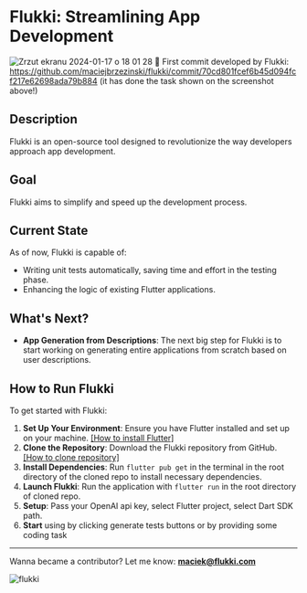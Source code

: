 # Flukki: Streamlining App Development
![Zrzut ekranu 2024-01-17 o 18 01 28](https://github.com/maciejbrzezinski/flukki/assets/34410554/7a6c581c-226c-4d7d-bd60-eb2d4e3ec2ad)
🎉 First commit developed by Flukki: https://github.com/maciejbrzezinski/flukki/commit/70cd801fcef6b45d094fcf217e62698ada79b884 (it has done the task shown on the screenshot above!)

## Description
Flukki is an open-source tool designed to revolutionize the way developers approach app development.

## Goal
Flukki aims to simplify and speed up the development process.

## Current State
As of now, Flukki is capable of:
- Writing unit tests automatically, saving time and effort in the testing phase.
- Enhancing the logic of existing Flutter applications.

## What's Next?
- **App Generation from Descriptions**: The next big step for Flukki is to start working on generating entire applications from scratch based on user descriptions.

## How to Run Flukki
To get started with Flukki:
1. **Set Up Your Environment**: Ensure you have Flutter installed and set up on your machine. <a href="https://docs.flutter.dev/get-started/install">[How to install Flutter]</a>
2. **Clone the Repository**: Download the Flukki repository from GitHub. <a href="https://docs.github.com/en/repositories/creating-and-managing-repositories/cloning-a-repository">[How to clone repository]</a>
3. **Install Dependencies**: Run `flutter pub get` in the terminal in the root directory of the cloned repo to install necessary dependencies.
4. **Launch Flukki**: Run the application with `flutter run` in the root directory of cloned repo.
5. **Setup**: Pass your OpenAI api key, select Flutter project, select Dart SDK path.
6. **Start** using by clicking generate tests buttons or by providing some coding task

---

Wanna became a contributor? Let me know: **maciek@flukki.com**

![flukki](https://github.com/maciejbrzezinski/flukki/assets/34410554/83bcef1b-1ef8-41ee-8104-36752a148a29)
